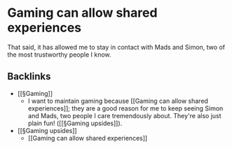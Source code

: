 # Gaming can allow shared experiences
That said, it has allowed me to stay in contact with Mads and Simon, two of the most trustworthy people I know.

## Backlinks
* [[§Gaming]]
	* I want to maintain gaming because [[Gaming can allow shared experiences]]; they are a good reason for me to keep seeing Simon and Mads, two people I care tremendously about. They're also just plain fun! ([[§Gaming upsides]]). 
* [[§Gaming upsides]]
	* [[Gaming can allow shared experiences]]

<!-- {BearID:F50C72D3-A131-4240-9432-C89E34B0C7A7-10019-00000D56495C7AC6} -->
